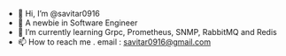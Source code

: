- 👋 Hi, I’m @savitar0916
- 👀 A newbie in Software Engineer 
- 🌱 I’m currently learning Grpc, Prometheus, SNMP, RabbitMQ and Redis
- 📫 How to reach me . email : savitar0916@gmail.com

<!---
savitar0916/savitar0916 is a ✨ special ✨ repository because its `README.md` (this file) appears on your GitHub profile.
You can click the Preview link to take a look at your changes.
--->
